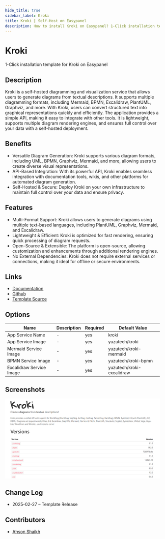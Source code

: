 ```yaml
---
hide_title: true
sidebar_label: Kroki
title: Kroki | Self-Host on Easypanel
description: How to install Kroki on Easypanel? 1-Click installation template for Kroki on Easypanel
---
```


<!-- generated -->

# Kroki

1-Click installation template for Kroki on Easypanel

## Description

Kroki is a self-hosted diagramming and visualization service that allows users to generate diagrams from textual descriptions. It supports multiple diagramming formats, including Mermaid, BPMN, Excalidraw, PlantUML, Graphviz, and more. With Kroki, users can convert structured text into graphical representations quickly and efficiently. The application provides a simple API, making it easy to integrate with other tools. It is lightweight, supports multiple diagram rendering engines, and ensures full control over your data with a self-hosted deployment.

## Benefits

- Versatile Diagram Generation: Kroki supports various diagram formats, including UML, BPMN, Graphviz, Mermaid, and more, allowing users to create diverse visual representations.
- API-Based Integration: With its powerful API, Kroki enables seamless integration with documentation tools, wikis, and other platforms for automated diagram generation.
- Self-Hosted & Secure: Deploy Kroki on your own infrastructure to maintain full control over your data and ensure privacy.

## Features

- Multi-Format Support: Kroki allows users to generate diagrams using multiple text-based languages, including PlantUML, Graphviz, Mermaid, and Excalidraw.
- Lightweight & Efficient: Kroki is optimized for fast rendering, ensuring quick processing of diagram requests.
- Open-Source & Extensible: The platform is open-source, allowing customization and enhancements through additional rendering engines.
- No External Dependencies: Kroki does not require external services or connections, making it ideal for offline or secure environments.

## Links

- [Documentation](https://kroki.io/#docs)
- [Github](https://github.com/yuzutech/kroki)
- [Template Source](https://github.com/easypanel-io/templates/tree/main/templates/kroki)

## Options

Name | Description | Required | Default Value
-|-|-|-
App Service Name | - | yes | kroki
App Service Image | - | yes | yuzutech/kroki
Mermaid Service Image | - | yes | yuzutech/kroki-mermaid
BPMN Service Image | - | yes | yuzutech/kroki-bpmn
Excalidraw Service Image | - | yes | yuzutech/kroki-excalidraw

## Screenshots

![Kroki Screenshot](./assets/screenshot.png)

## Change Log

- 2025-02-27 – Template Release

## Contributors

- [Ahson Shaikh](https://github.com/Ahson-Shaikh)
